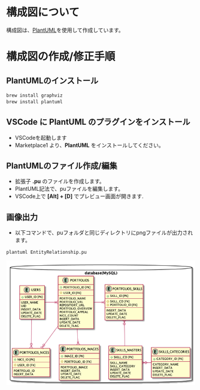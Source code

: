 # 構成図について
構成図は、[PlantUML](http://plantuml.com/ja/)を使用して作成しています。
  
# 構成図の作成/修正手順
## PlantUMLのインストール
```bash
brew install graphviz
brew install plantuml
```

## VSCode に PlantUML のプラグインをインストール
- VSCodeを起動します
- Marketplace1 より、**PlantUML** をインストールしてください。

## PlantUMLのファイル作成/編集
- 拡張子 **.pu** のファイルを作成します。
- PlantUML記法で、puファイルを編集します。
- VSCode上で **[Alt] + [D]** でプレビュー画面が開きます.

## 画像出力
- 以下コマンドで、puフォルダと同じディレクトリにpngファイルが出力されます。
```bash
plantuml EntityRelationship.pu
```

![ER図](./EntityRelationship.png)
